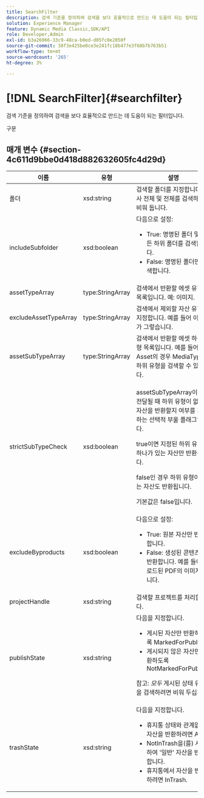 ```yaml
---
title: SearchFilter
description: 검색 기준을 정의하여 검색을 보다 효율적으로 만드는 데 도움이 되는 필터입니다.
solution: Experience Manager
feature: Dynamic Media Classic,SDK/API
role: Developer,Admin
exl-id: b3a26966-33c9-48ca-b0ed-d05fc0e2050f
source-git-commit: 38f3e425be0ce3e241fc18b477e3f68b7b763b51
workflow-type: tm+mt
source-wordcount: '265'
ht-degree: 3%

---
```


# [!DNL SearchFilter]{#searchfilter}

검색 기준을 정의하여 검색을 보다 효율적으로 만드는 데 도움이 되는 필터입니다.

구문

## 매개 변수 {#section-4c611d9bbe0d418d882632605fc4d29d}

<table id="table_57CEE262A33A4E898C6AFB30C93FD874"> 
 <thead> 
  <tr> 
   <th colname="col1" class="entry"> 이름 </th> 
   <th colname="col2" class="entry"> 유형 </th> 
   <th colname="col3" class="entry"> 설명 </th> 
  </tr> 
 </thead>
 <tbody> 
  <tr> 
   <td colname="col1"> <span class="codeph"> <span class="varname"> 폴더</span> </span> </td> 
   <td colname="col2"> <span class="codeph"> xsd:string</span> </td> 
   <td colname="col3"> 검색할 폴더를 지정합니다. 회사 전체 및 전체를 검색하려면 비워 둡니다. </td> 
  </tr> 
  <tr> 
   <td colname="col1"> <span class="codeph"> <span class="varname"> includeSubfolder</span> </span> </td> 
   <td colname="col2"> <span class="codeph"> xsd:boolean</span> </td> 
   <td colname="col3">다음으로 설정: 
    <ul id="ul_BD8686943BD14D05A21C00192D4D70D3"> 
     <li id="li_B6A6DE5AAEFF4A80A8413B4785A88222"><span class="codeph"> True</span>: 명명된 폴더 및 모든 하위 폴더를 검색합니다. </li> 
     <li id="li_10A581F98B4847ED8EBE4AECC3AD70A8"><span class="codeph"> False</span>: 명명된 폴더만 검색합니다. </li> 
    </ul> </td> 
  </tr> 
  <tr> 
   <td colname="col1"> <span class="codeph"> <span class="varname"> assetTypeArray</span> </span> </td> 
   <td colname="col2"> <span class="codeph"> type:StringArray</span> </td> 
   <td colname="col3">검색에서 반환할 에셋 유형의 목록입니다. 예: <span class="codeph"> 이미지</span>. </td> 
  </tr> 
  <tr> 
   <td colname="col1"> <span class="codeph"> <span class="varname"> excludeAssetTypeArray</span> </span> </td> 
   <td colname="col2"> <span class="codeph"> type:StringArray</span> </td> 
   <td colname="col3"> 검색에서 제외할 자산 유형을 지정합니다. 예를 들어 이미지가 그렇습니다. </td> 
  </tr> 
  <tr> 
   <td colname="col1"> <span class="codeph"> <span class="varname"> assetSubTypeArray</span> </span> </td> 
   <td colname="col2"> <span class="codeph"> type:StringArray</span> </td> 
   <td colname="col3">검색에서 반환할 에셋 하위 유형 목록입니다. 예를 들어 <span class="codeph"> Asset</span>의 경우 <span class="codeph"> MediaType</span> 하위 유형을 검색할 수 있습니다. </td> 
  </tr> 
  <tr> 
   <td colname="col1"><span class="codeph"><span class="varname"> strictSubTypeCheck</span></span> </td> 
   <td colname="col2"><span class="codeph"> xsd:boolean</span> </td> 
   <td colname="col3"> <p><span class="codeph"> assetSubTypeArray</span>이(가) 전달될 때 하위 유형이 없는 자산을 반환할지 여부를 지정하는 선택적 부울 플래그입니다. </p> <p>true이면 지정된 하위 유형 중 하나가 있는 자산만 반환됩니다. </p> <p>false인 경우 하위 유형이 없는 자산도 반환됩니다. </p> <p>기본값은 false입니다. </p> </td> 
  </tr> 
  <tr> 
   <td colname="col1"> <span class="codeph"> <span class="varname"> excludeByproducts</span> </span> </td> 
   <td colname="col2"> <span class="codeph"> xsd:boolean</span> </td> 
   <td colname="col3">다음으로 설정: 
    <ul id="ul_8C164A5D9F0F43968C86A67FA6884F35"> 
     <li id="li_D8009688FF2C439D98D6C1052C1A6CBE"><span class="codeph"> True</span>: 원본 자산만 반환합니다. </li> 
     <li id="li_4970226BF0FF42388CAE4415FB63AF16"><span class="codeph"> False</span>: 생성된 콘텐츠를 반환합니다. 예를 들어 업로드된 PDF의 이미지입니다. </li> 
    </ul> </td> 
  </tr> 
  <tr> 
   <td colname="col1"> <span class="codeph"> <span class="varname"> projectHandle</span> </span> </td> 
   <td colname="col2"> <span class="codeph"> xsd:string</span> </td> 
   <td colname="col3"> 검색할 프로젝트를 처리합니다. </td> 
  </tr> 
  <tr> 
   <td colname="col1"> <span class="codeph"> <span class="varname"> publishState</span> </span> </td> 
   <td colname="col2"> <span class="codeph"> xsd:string</span> </td> 
   <td colname="col3">다음을 지정합니다. 
    <ul id="ul_96FFEE28F7624C1FB0356776B4C7CD53"> 
     <li id="li_DCB07288E5F44E05A4D83D3F34B0E08E">게시된 자산만 반환하도록 <span class="codeph"> MarkedForPublish</span>. </li> 
     <li id="li_9A9A852248DB490DB958AE986DF02672">게시되지 않은 자산만 반환하도록 <span class="codeph"> NotMarkedForPublish</span>. </li> 
    </ul> <p>참고: <i>모두</i> 게시된 상태 유형을 검색하려면 비워 두십시오. </p> </td> 
  </tr> 
  <tr> 
   <td colname="col1"> <span class="codeph"> <span class="varname"> trashState</span> </span> </td> 
   <td colname="col2"> <span class="codeph"> xsd:string</span> </td> 
   <td colname="col3">다음을 지정합니다. 
    <ul id="ul_D31B903FA8DA4CFFABAFABA3D8DA91EC"> 
     <li id="li_E4386C8260E64F0BAFE5BA57FF788E48">휴지통 상태와 관계없이 자산을 반환하려면 <span class="codeph"> Any</span>. </li> 
     <li id="li_0B8933FE18C643828075EC8CE8C0223C"><span class="codeph"> NotInTrash</span>을(를) 사용하여 '일반' 자산을 반환합니다. </li> 
     <li id="li_A1F46A0762FA4D4BA9F7247338238DC6">휴지통에서 자산을 반환하려면 <span class="codeph"> InTrash</span>. </li> 
    </ul> </td> 
  </tr> 
 </tbody> 
</table>
